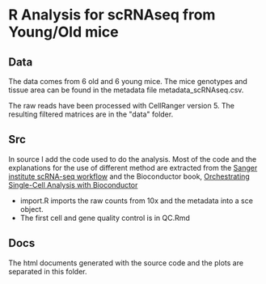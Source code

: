 # R Analysis for scRNAseq from Young/Old mice

## Data

The data comes from 6 old and 6 young mice. The mice genotypes and tissue area can be 
found in the metadata file metadata_scRNAseq.csv.

The raw reads have been processed with CellRanger version 5. The resulting 
filtered matrices are in the "data" folder.

## Src
 In source I add the code used to do the analysis. 
 Most of the code and the explanations for the use of different method are extracted from the [Sanger institute scRNA-seq workflow](https://scrnaseq-course.cog.sanger.ac.uk/website/index.html) and the Bioconductor book, [Orchestrating Single-Cell Analysis with Bioconductor](https://bioconductor.org/books/release/OSCA/)
 
 - import.R imports the raw counts from 10x and the metadata into a sce object. 
 - The first cell and gene quality control is in QC.Rmd
 
 
## Docs
 The html documents generated with the source code and the plots are separated 
 in this folder.